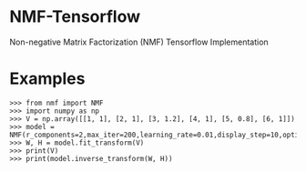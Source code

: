 # NMF-Tensorflow
Non-negative Matrix Factorization (NMF) Tensorflow Implementation

# Examples
```
>>> from nmf import NMF
>>> import numpy as np
>>> V = np.array([[1, 1], [2, 1], [3, 1.2], [4, 1], [5, 0.8], [6, 1]])
>>> model = NMF(r_components=2,max_iter=200,learning_rate=0.01,display_step=10,optimizer='mu')
>>> W, H = model.fit_transform(V)
>>> print(V)
>>> print(model.inverse_transform(W, H))
```
